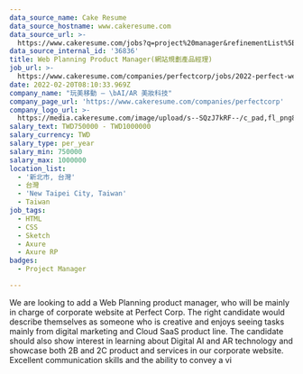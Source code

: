 ```yaml
---
data_source_name: Cake Resume
data_source_hostname: www.cakeresume.com
data_source_url: >-
  https://www.cakeresume.com/jobs?q=project%20manager&refinementList%5Blang_name%5D%5B0%5D=English&refinementList%5Bsalary_type%5D=per_year&range%5Bsalary_range%5D%5Bmin%5D=1000000&page=2
data_source_internal_id: '36836'
title: Web Planning Product Manager(網站規劃產品經理)
job_url: >-
  https://www.cakeresume.com/companies/perfectcorp/jobs/2022-perfect-web-product-manager
date: 2022-02-20T08:10:33.969Z
company_name: "玩美移動 — \bAI/AR 美妝科技"
company_page_url: 'https://www.cakeresume.com/companies/perfectcorp'
company_logo_url: >-
  https://media.cakeresume.com/image/upload/s--SQzJ7kRF--/c_pad,fl_png8,h_200,w_200/v1623905352/sevpdzfaqay0zctp878m.png
salary_text: TWD750000 - TWD1000000
salary_currency: TWD
salary_type: per_year
salary_min: 750000
salary_max: 1000000
location_list:
  - '新北市, 台灣'
  - 台灣
  - 'New Taipei City, Taiwan'
  - Taiwan
job_tags:
  - HTML
  - CSS
  - Sketch
  - Axure
  - Axure RP
badges:
  - Project Manager

---
```


We are looking to add a Web Planning product manager, who will be mainly in charge of corporate website at Perfect Corp. The right candidate would describe themselves as someone who is creative and enjoys seeing tasks mainly from digital marketing and Cloud SaaS product line. The candidate should also show interest in learning about Digital AI and AR technology and showcase both 2B and 2C product and services in our corporate website. Excellent communication skills and the ability to convey a vi